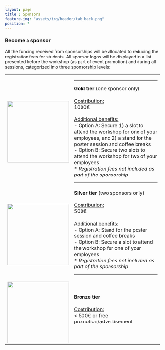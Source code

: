 ```yaml
--- 
layout: page
title : Sponsors
feature-img: "assets/img/header/tab_back.png"
position: 7
---
```


<!-- ### Funding agencies

<p align="justify">Thanks to the <a href='https://geqc.rseq.org/'>Computers in Chemistry Group (GEQC) of the Spanish Royal Society of Chemistry (RSEQ)</a>, students are benefiting from very low registration fees that cover their stays at the <a href='https://resijaca.unizar.es/'>Residencia Universitaria de Jaca</a> and their meals. Additionally, GEQC members receive a 30 EUR discount on their fees.</p>

<p align="justify">Thanks to the <a href='https://colegioquimicos.com/'>Colegio de Químicos de la Comunidad Valenciana</a>, two students will be awarded travel grants of 80 EUR each.</p>

<p aligh="justify"> Thanks to the <a href='https://delegacion.aragon.csic.es/'>Delegación CSIC en Aragón</a> for allowing us to use their venue, which has substantially reduced the tuition price for all students.</p><br>

<p align="justify">Thanks to the <a href='https://www.csic.es/en'>Consejo Superior de Investigaciones Científicas (CSIC)</a>, the <a href='https://www.ciencia.gob.es/en/'>Ministry of Science, Innovation and Universities of Spain (MCIN)</a>, and <a href='https://next-generation-eu.europa.eu/index_en'>NextGenerationEU</a>, the CAMLC25 has achieved the category of workshop. Additionally, these organizations provide funds to cover trips and maintenance for the professors.</p>

<p aligh="justify">Thanks to the <a href='https://stara.rseq.org/'>Sección territorial de Aragón de la RSEQ</a>, one student will secure a spot to attend the workshop with a 50 EUR discount.</p> -->

### Become a sponsor

<p aligh="justify">All the funding received from sponsorships will be allocated to reducing the registration fees for students. All sponsor logos will be displayed in a list presented before the workshop (as part of event promotion) and during all sessions, categorized into three sponsorship levels:</p>

<html>
<head>
<style>
#customers {
  border-collapse: collapse;
  margin-left:auto;
  margin-right:auto;
}

#customers td, #customers th {
  border: 0px solid #ddd;
  line-height: 1.5;
}

</style>
</head>
<body>

<table id="customers">
  <tr>
    <td>
      <img src="../assets/img/sponsors/gold.png" width="200">
    </td>
    <td>
      <hr>
      <b> Gold tier </b> (one sponsor only)<br><br>
      <u>Contribution:</u><br>
      1000€ <br><br>
      <u>Additional benefits:</u><br>
      - Option A: Secure 1) a slot to attend the workshop for one of your employees, and 2) a stand for the poster session and coffee breaks<br>
      - Option B: Secure two slots to attend the workshop for two of your employees<br>
      * <i>Registration fees not included as part of the sponsorship</i>
      <hr>
    </td>
  </tr>
  <tr>
    <td>
      <img src="../assets/img/sponsors/silver.png" width="200">
    </td>
    <td>
      <b> Silver tier </b> (two sponsors only)<br><br>
      <u>Contribution:</u><br>
      500€ <br><br>
      <u>Additional benefits:</u> <br>
      - Option A: Stand for the poster session and coffee breaks<br>
      - Option B: Secure a slot to attend the workshop for one of your employees<br>
      * <i>Registration fees not included as part of the sponsorship</i>
      <hr>
    </td>
  <tr>
  </tr>
    <td>
      <img src="../assets/img/sponsors/bronze.png" width="200">
    </td>
    <td>
      <b> Bronze tier </b> <br><br>
      <u>Contribution:</u><br>
      < 500€ or free promotion/advertisement<br> <br>
    </td>
  </tr>
